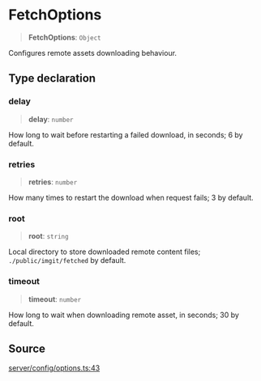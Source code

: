 # FetchOptions

> **FetchOptions**: `Object`

Configures remote assets downloading behaviour.

## Type declaration

### delay

> **delay**: `number`

How long to wait before restarting a failed download, in seconds; 6 by default.

### retries

> **retries**: `number`

How many times to restart the download when request fails; 3 by default.

### root

> **root**: `string`

Local directory to store downloaded remote content files;
 `./public/imgit/fetched` by default.

### timeout

> **timeout**: `number`

How long to wait when downloading remote asset, in seconds; 30 by default.

## Source

[server/config/options.ts:43](https://github.com/Elringus/Imgit/blob/f5cda02/src/server/config/options.ts#L43)
